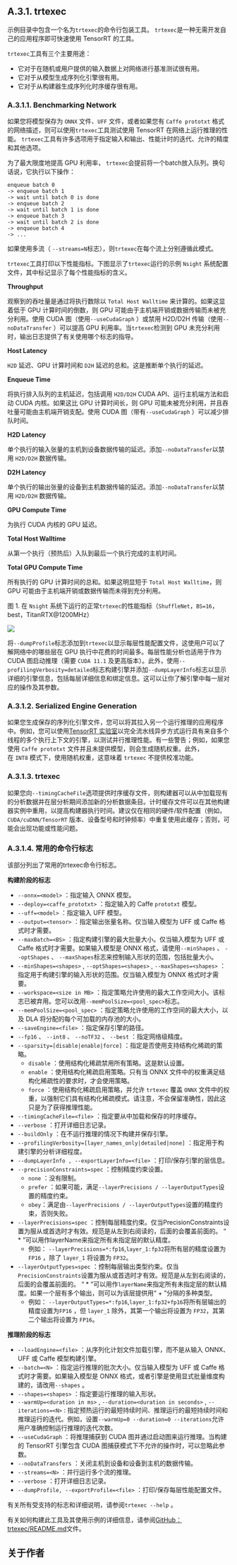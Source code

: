 ## A.3.1. trtexec

示例目录中包含一个名为`trtexec`的命令行包装工具。 `trtexec`是一种无需开发自己的应用程序即可快速使用 TensorRT 的工具。

`trtexec`工具有三个主要用途：

-   它对于在随机或用户提供的输入数据上对网络进行基准测试很有用。
-   它对于从模型生成序列化引擎很有用。
-   它对于从构建器生成序列化时序缓存很有用。

### [](https://github.com/HeKun-NVIDIA/TensorRT-Developer_Guide_in_Chinese/blob/main/17.TensorRT%E7%9A%84%E5%91%BD%E4%BB%A4%E8%A1%8C%E7%A8%8B%E5%BA%8F/TensorRT%E7%9A%84%E5%91%BD%E4%BB%A4%E8%A1%8C%E7%A8%8B%E5%BA%8F.md#a311-benchmarking-network)A.3.1.1. Benchmarking Network

如果您将模型保存为 `ONNX` 文件、`UFF` 文件，或者如果您有 `Caffe prototxt` 格式的网络描述，则可以使用`trtexec`工具测试使用 TensorRT 在网络上运行推理的性能。 `trtexec`工具有许多选项用于指定输入和输出、性能计时的迭代、允许的精度和其他选项。

为了最大限度地提高 GPU 利用率， `trtexec`会提前将一个batch放入队列。换句话说，它执行以下操作：

```
enqueue batch 0 
-> enqueue batch 1 
-> wait until batch 0 is done 
-> enqueue batch 2 
-> wait until batch 1 is done 
-> enqueue batch 3 
-> wait until batch 2 is done 
-> enqueue batch 4 
-> ...
```

如果使用多流（ `--streams=N`标志），则`trtexec`在每个流上分别遵循此模式。

`trtexec`工具打印以下性能指标。下图显示了`trtexec`运行的示例 `Nsight` 系统配置文件，其中标记显示了每个性能指标的含义。

**Throughput**

观察到的吞吐量是通过将执行数除以 `Total Host Walltime` 来计算的。如果这显着低于 GPU 计算时间的倒数，则 GPU 可能由于主机端开销或数据传输而未被充分利用。使用 CUDA 图（使用`--useCudaGraph` ）或禁用 H2D/D2H 传输（使用`--noDataTransfer` ）可以提高 GPU 利用率。当`trtexec`检测到 GPU 未充分利用时，输出日志提供了有关使用哪个标志的指导。

**Host Latency**

`H2D` 延迟、GPU 计算时间和 `D2H` 延迟的总和。这是推断单个执行的延迟。

**Enqueue Time**

将执行排入队列的主机延迟，包括调用 `H2D/D2H` CUDA API、运行主机端方法和启动 CUDA 内核。如果这比 GPU 计算时间长，则 GPU 可能未被充分利用，并且吞吐量可能由主机端开销支配。使用 CUDA 图（带有`--useCudaGraph` ）可以减少排队时间。

**H2D Latency**

单个执行的输入张量的主机到设备数据传输的延迟。添加`--noDataTransfer`以禁用 `H2D/D2H` 数据传输。

**D2H Latency**

单个执行的输出张量的设备到主机数据传输的延迟。添加`--noDataTransfer`以禁用 `H2D/D2H` 数据传输。

**GPU Compute Time**

为执行 CUDA 内核的 GPU 延迟。

**Total Host Walltime**

从第一个执行（预热后）入队到最后一个执行完成的主机时间。

**Total GPU Compute Time**

所有执行的 GPU 计算时间的总和。如果这明显短于 `Total Host Walltime`，则 GPU 可能由于主机端开销或数据传输而未得到充分利用。

图 1. 在 `Nsight` 系统下运行的正常`trtexec`的性能指标（`ShuffleNet`，`BS=16`，best，TitanRTX@1200MHz）

[![](https://github.com/HeKun-NVIDIA/TensorRT-Developer_Guide_in_Chinese/raw/main/17.TensorRT%E7%9A%84%E5%91%BD%E4%BB%A4%E8%A1%8C%E7%A8%8B%E5%BA%8F/trtexec.png)](https://github.com/HeKun-NVIDIA/TensorRT-Developer_Guide_in_Chinese/blob/main/17.TensorRT%E7%9A%84%E5%91%BD%E4%BB%A4%E8%A1%8C%E7%A8%8B%E5%BA%8F/trtexec.png)

将`--dumpProfile`标志添加到`trtexec`以显示每层性能配置文件，这使用户可以了解网络中的哪些层在 GPU 执行中花费的时间最多。每层性能分析也适用于作为 CUDA 图启动推理（需要 `CUDA 11.1` 及更高版本）。此外，使用`--profilingVerbosity=detailed`标志构建引擎并添加`--dumpLayerInfo`标志以显示详细的引擎信息，包括每层详细信息和绑定信息。这可以让你了解引擎中每一层对应的操作及其参数。

### [](https://github.com/HeKun-NVIDIA/TensorRT-Developer_Guide_in_Chinese/blob/main/17.TensorRT%E7%9A%84%E5%91%BD%E4%BB%A4%E8%A1%8C%E7%A8%8B%E5%BA%8F/TensorRT%E7%9A%84%E5%91%BD%E4%BB%A4%E8%A1%8C%E7%A8%8B%E5%BA%8F.md#a312-serialized-engine-generation)A.3.1.2. Serialized Engine Generation

如果您生成保存的序列化引擎文件，您可以将其拉入另一个运行推理的应用程序中。例如，您可以使用[TensorRT 实验室](https://github.com/NVIDIA/tensorrt-laboratory)以完全流水线异步方式运行具有来自多个线程的多个执行上下文的引擎，以测试并行推理性能。有一些警告；例如，如果您使用 `Caffe prototxt` 文件并且未提供模型，则会生成随机权重。此外，在 `INT8` 模式下，使用随机权重，这意味着 `trtexec` 不提供校准功能。

### [](https://github.com/HeKun-NVIDIA/TensorRT-Developer_Guide_in_Chinese/blob/main/17.TensorRT%E7%9A%84%E5%91%BD%E4%BB%A4%E8%A1%8C%E7%A8%8B%E5%BA%8F/TensorRT%E7%9A%84%E5%91%BD%E4%BB%A4%E8%A1%8C%E7%A8%8B%E5%BA%8F.md#a313-trtexec)A.3.1.3. trtexec

如果您向`--timingCacheFile`选项提供时序缓存文件，则构建器可以从中加载现有的分析数据并在层分析期间添加新的分析数据条目。计时缓存文件可以在其他构建器实例中重用，以提高构建器执行时间。建议仅在相同的硬件/软件配置（例如，`CUDA/cuDNN/TensorRT` 版本、设备型号和时钟频率）中重复使用此缓存；否则，可能会出现功能或性能问题。

### [](https://github.com/HeKun-NVIDIA/TensorRT-Developer_Guide_in_Chinese/blob/main/17.TensorRT%E7%9A%84%E5%91%BD%E4%BB%A4%E8%A1%8C%E7%A8%8B%E5%BA%8F/TensorRT%E7%9A%84%E5%91%BD%E4%BB%A4%E8%A1%8C%E7%A8%8B%E5%BA%8F.md#a314-%E5%B8%B8%E7%94%A8%E7%9A%84%E5%91%BD%E4%BB%A4%E8%A1%8C%E6%A0%87%E5%BF%97)A.3.1.4. 常用的命令行标志

该部分列出了常用的trtexec命令行标志。

**构建阶段的标志**

-   `--onnx=<model>` ：指定输入 ONNX 模型。
-   `--deploy=<caffe_prototxt>` ：指定输入的 Caffe `prototxt` 模型。
-   `--uff=<model>` ：指定输入 UFF 模型。
-   `--output=<tensor>` ：指定输出张量名称。仅当输入模型为 UFF 或 Caffe 格式时才需要。
-   `--maxBatch=<BS>` ：指定构建引擎的最大批量大小。仅当输入模型为 UFF 或 Caffe 格式时才需要。如果输入模型是 ONNX 格式，请使用`--minShapes` 、 `--optShapes` 、 `--maxShapes`标志来控制输入形状的范围，包括批量大小。
-   `--minShapes=<shapes>` , `--optShapes=<shapes>` , `--maxShapes=<shapes>` ：指定用于构建引擎的输入形状的范围。仅当输入模型为 ONNX 格式时才需要。
-   `--workspace=<size in MB>` ：指定策略允许使用的最大工作空间大小。该标志已被弃用。您可以改用`--memPoolSize=<pool_spec>`标志。
-   `--memPoolSize=<pool_spec>` ：指定策略允许使用的工作空间的最大大小，以及 DLA 将分配的每个可加载的内存池的大小。
-   `--saveEngine=<file>` ：指定保存引擎的路径。
-   `--fp16` 、 `--int8` 、 `--noTF32` 、 `--best` ：指定网络级精度。
-   `--sparsity=[disable|enable|force]` ：指定是否使用支持结构化稀疏的策略。
    -   `disable` ：使用结构化稀疏禁用所有策略。这是默认设置。
    -   `enable` ：使用结构化稀疏启用策略。只有当 ONNX 文件中的权重满足结构化稀疏性的要求时，才会使用策略。
    -   `force` ：使用结构化稀疏启用策略，并允许 `trtexec` 覆盖 `ONNX` 文件中的权重，以强制它们具有结构化稀疏模式。请注意，不会保留准确性，因此这只是为了获得推理性能。
-   `--timingCacheFile=<file>` ：指定要从中加载和保存的时序缓存。
-   `--verbose` ：打开详细日志记录。
-   `--buildOnly` ：在不运行推理的情况下构建并保存引擎。
-   `--profilingVerbosity=[layer_names_only|detailed|none]` ：指定用于构建引擎的分析详细程度。
-   `--dumpLayerInfo , --exportLayerInfo=<file>` ：打印/保存引擎的层信息。
-   `--precisionConstraints=spec` ：控制精度约束设置。
    -   `none` ：没有限制。
    -   `prefer` ：如果可能，满足`--layerPrecisions / --layerOutputTypes`设置的精度约束。
    -   `obey`：满足由`--layerPrecisions / --layerOutputTypes`设置的精度约束，否则失败。
-   `--layerPrecisions=spec` ：控制每层精度约束。仅当PrecisionConstraints设置为服从或首选时才有效。规范是从左到右阅读的，后面的会覆盖前面的。 “ \* ”可以用作layerName来指定所有未指定层的默认精度。
    -   例如： `--layerPrecisions=*:fp16`,`layer_1:fp32`将所有层的精度设置为`FP16` ，除了 `layer_1` 将设置为 `FP32`。
-   `--layerOutputTypes=spec` ：控制每层输出类型约束。仅当`PrecisionConstraints`设置为服从或首选时才有效。规范是从左到右阅读的，后面的会覆盖前面的。 “ \* ”可以用作`layerName`来指定所有未指定层的默认精度。如果一个层有多个输出，则可以为该层提供用“ + ”分隔的多种类型。
    -   例如： `--layerOutputTypes=*:fp16`,`layer_1:fp32+fp16`将所有层输出的精度设置为`FP16` ，但 `layer_1` 除外，其第一个输出将设置为 `FP32`，其第二个输出将设置为 `FP16`。

**推理阶段的标志**

-   `--loadEngine=<file>` ：从序列化计划文件加载引擎，而不是从输入 ONNX、UFF 或 Caffe 模型构建引擎。
-   `--batch=<N>` ：指定运行推理的批次大小。仅当输入模型为 UFF 或 Caffe 格式时才需要。如果输入模型是 ONNX 格式，或者引擎是使用显式批量维度构建的，请改用`--shapes` 。
-   `--shapes=<shapes>` ：指定要运行推理的输入形状。
-   `--warmUp=<duration in ms>` , `--duration=<duration in seconds>` , `--iterations=<N>` : 指定预热运行的最短持续时间、推理运行的最短持续时间和推理运行的迭代。例如，设置`--warmUp=0 --duration=0 --iterations`允许用户准确控制运行推理的迭代次数。
-   `--useCudaGraph` ：将推理捕获到 CUDA 图并通过启动图来运行推理。当构建的 TensorRT 引擎包含 CUDA 图捕获模式下不允许的操作时，可以忽略此参数。
-   `--noDataTransfers` ：关闭主机到设备和设备到主机的数据传输。
-   `--streams=<N>` ：并行运行多个流的推理。
-   `--verbose` ：打开详细日志记录。
-   `--dumpProfile, --exportProfile=<file>` ：打印/保存每层性能配置文件。

有关所有受支持的标志和详细说明，请参阅`trtexec --help` 。

有关如何构建此工具及其使用示例的详细信息，请参阅[GitHub：trtexec/README.md](https://github.com/NVIDIA/TensorRT/tree/main/samples/trtexec)文件。

## 关于作者